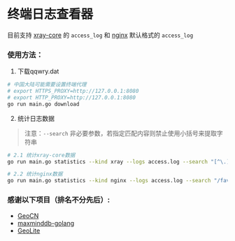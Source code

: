 # 终端日志查看器
目前支持 [xray-core](https://github.com/XTLS/Xray-core) 的 `access_log` 和 [nginx](https://github.com/nginx/nginx) 默认格式的 `access_log`

### 使用方法：
1. 下载qqwry.dat
```bash
# 中国大陆可能需要设置终端代理
# export HTTPS_PROXY=http://127.0.0.1:8080
# export HTTP_PROXY=http://127.0.0.1:8080
go run main.go download
```

2. 统计日志数据
> 注意：`--search` 非必要参数，若指定匹配内容则禁止使用小括号来提取字符串
```bash
# 2.1 统计xray-core数据
go run main.go statistics --kind xray --logs access.log --search "[^\.]*\.google\.com"

# 2.2 统计nginx数据
go run main.go statistics --kind nginx --logs access.log --search "/favicon.png"
```

### 感谢以下项目（排名不分先后）:
* [GeoCN](https://github.com/ljxi/GeoCN)
* [maxminddb-golang](https://github.com/oschwald/maxminddb-golang)
* [GeoLite](https://github.com/P3TERX/GeoLite.mmdb)
